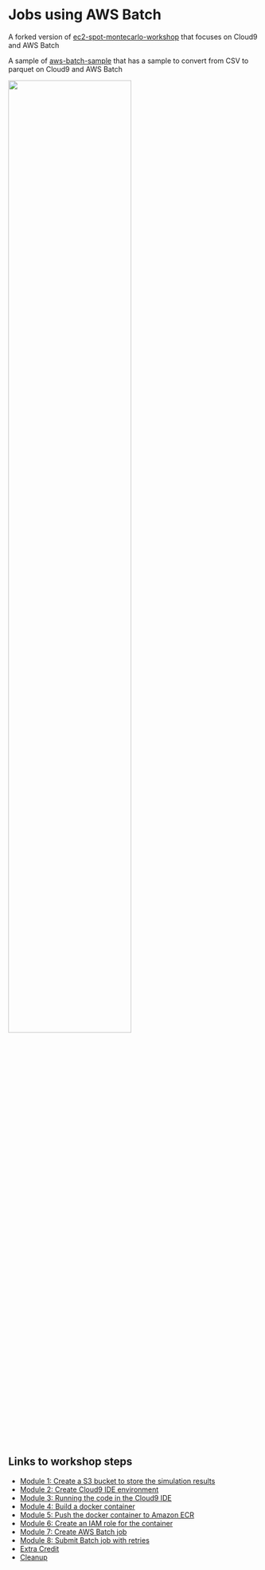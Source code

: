 # Jobs using AWS Batch
A forked version of [ec2-spot-montecarlo-workshop](https://github.com/aws-samples/ec2-spot-montecarlo-workshop) that focuses on Cloud9 and AWS Batch

A sample of [aws-batch-sample](https://github.com/adelagon/aws-batch-sample) that has a sample to convert from CSV to parquet on Cloud9 and AWS Batch

<img src="images/architecture.png" width="70%" />


## Links to workshop steps

* [Module 1: Create a S3 bucket to store the simulation results](./Module1.md)
* [Module 2: Create Cloud9 IDE environment](./Module2.md)
* [Module 3: Running the code in the Cloud9 IDE](./Module3.md)
* [Module 4: Build a docker container](./Module4.md)
* [Module 5: Push the docker container to Amazon ECR](./Module5.md)
* [Module 6: Create an IAM role for the container](./Module6.md)
* [Module 7: Create AWS Batch job](./Module7.md)
* [Module 8: Submit Batch job with retries](./Module8.md)
* [Extra Credit](ExtraCredit.md) 
* [Cleanup](./cleanup.md)
